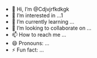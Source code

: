 - 👋 Hi, I’m @Cdjvjrfkdkgk
- 👀 I’m interested in ...1
- 🌱 I’m currently learning ...
- 💞️ I’m looking to collaborate on ...
- 📫 How to reach me ...
- 😄 Pronouns: ...
- ⚡ Fun fact: ...

<!---
Cdjvjrfkdkgk/Cdjvjrfkdkgk is a ✨ special ✨ repository because its `README.md` (this file) appears on your GitHub profile.
You can click the Preview link to take a look at your changes.
--->
